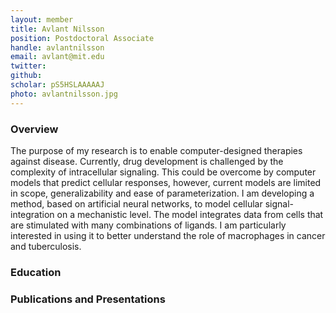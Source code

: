```yaml
---
layout: member
title: Avlant Nilsson
position: Postdoctoral Associate
handle: avlantnilsson
email: avlant@mit.edu
twitter: 
github: 
scholar: pS5HSLAAAAAJ
photo: avlantnilsson.jpg 
---
```


### Overview
The purpose of my research is to enable computer-designed therapies against disease. Currently, drug development is challenged by the complexity of intracellular signaling. This could be overcome by computer models that predict cellular responses, however, current models are limited in scope, generalizability and ease of parameterization. I am developing a method, based on artificial neural networks, to model cellular signal-integration on a mechanistic level. The model integrates data from cells that are stimulated with many combinations of ligands. I am particularly interested in using it to better understand the role of macrophages in cancer and tuberculosis.

### Education

### Publications and Presentations